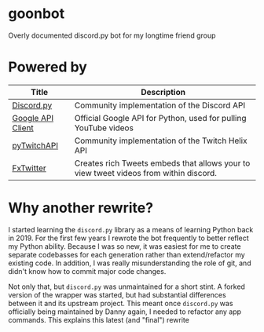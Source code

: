 #  goonbot
Overly documented discord.py bot for my longtime friend group

# Powered by
| Title                                                                       | Description                                                                           |
| --------------------------------------------------------------------------- | ------------------------------------------------------------------------------------- |
| [Discord.py](https://github.com/Rapptz/discord.py)                          | Community implementation of the Discord API                                           |
| [Google API Client](https://github.com/googleapis/google-api-python-client) | Official Google API for Python, used for pulling YouTube videos                       |
| [pyTwitchAPI](https://github.com/Teekeks/pyTwitchAPI)                       | Community implementation of the Twitch Helix API                                      |
| [FxTwitter](https://github.com/FixTweet/FxTwitter)                          | Creates rich Tweets embeds that allows your to view tweet videos from within discord. |

# Why another rewrite?
I started learning the `discord.py` library as a means of learning Python back in 2019. For the first few years I rewrote the bot frequently to better reflect my Python ability. Because I was so new, it was easiest for me to create separate codebasses for each generation rather than extend/refactor my existing code. In addition, I was really misunderstanding the role of git, and didn't know how to commit major code changes.

Not only that, but `discord.py` was unmaintained for a short stint. A forked version of the wrapper was started, but had substantial differences between it and its upstream project. This meant once `discord.py` was officially being maintained by Danny again, I needed to refactor any app commands. This explains this latest (and "final") rewrite
